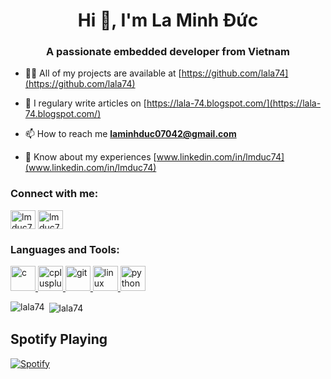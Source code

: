 <h1 align="center">Hi 👋, I'm La Minh Đức</h1>
<h3 align="center">A passionate embedded developer from Vietnam</h3>

- 👨‍💻 All of my projects are available at [https://github.com/lala74](https://github.com/lala74)

- 📝 I regulary write articles on [https://lala-74.blogspot.com/](https://lala-74.blogspot.com/)

- 📫 How to reach me **laminhduc07042@gmail.com**

- 📄 Know about my experiences [www.linkedin.com/in/lmduc74](www.linkedin.com/in/lmduc74)

<h3 align="left">Connect with me:</h3>
<p align="left">
    <a href="https://linkedin.com/in/lmduc74" target="blank"><img align="center"
            src="https://cdn.jsdelivr.net/npm/simple-icons@3.0.1/icons/linkedin.svg" alt="lmduc74" height="30"
            width="40" /></a>
    <a href="https://fb.com/lmduc74" target="blank"><img align="center"
            src="https://cdn.jsdelivr.net/npm/simple-icons@3.0.1/icons/facebook.svg" alt="lmduc74" height="30"
            width="40" /></a>
</p>

<h3 align="left">Languages and Tools:</h3>
<p align="left"> <a href="https://www.cprogramming.com/" target="_blank"> <img
            src="https://devicons.github.io/devicon/devicon.git/icons/c/c-original.svg" alt="c" width="40"
            height="40" /> </a> <a href="https://www.w3schools.com/cpp/" target="_blank"> <img
            src="https://devicons.github.io/devicon/devicon.git/icons/cplusplus/cplusplus-original.svg" alt="cplusplus"
            width="40" height="40" /> </a> <a href="https://git-scm.com/" target="_blank"> <img
            src="https://www.vectorlogo.zone/logos/git-scm/git-scm-icon.svg" alt="git" width="40" height="40" /> </a> <a
        href="https://www.linux.org/" target="_blank"> <img
            src="https://devicons.github.io/devicon/devicon.git/icons/linux/linux-original.svg" alt="linux" width="40"
            height="40" /> </a> <a href="https://www.python.org" target="_blank"> <img
            src="https://devicons.github.io/devicon/devicon.git/icons/python/python-original.svg" alt="python"
            width="40" height="40" /> </a> </p>

<p><img align="left"
        src="https://github-readme-stats.vercel.app/api/top-langs?username=lala74&show_icons=true&locale=en&layout=compact"
        alt="lala74" /></p>

<p>&nbsp;<img align="center" src="https://github-readme-stats.vercel.app/api?username=lala74&show_icons=true&locale=en"
        alt="lala74" /></p>

## Spotify Playing
[![Spotify](https://spotify-playing-git-master.lala74.vercel.app/api/spotify)](https://open.spotify.com/user/nrjaez36fdyqfexa07wju067g)

